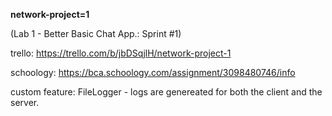 **network-project=1**

(Lab 1 - Better Basic Chat App.: Sprint #1)

trello: https://trello.com/b/jbDSqjlH/network-project-1

schoology: https://bca.schoology.com/assignment/3098480746/info

custom feature: FileLogger - logs are genereated for both the client and the server.
